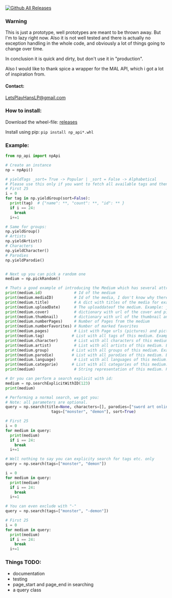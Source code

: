 [![Github All Releases](https://img.shields.io/github/downloads/LastDude/np_api/total.svg)]()

### Warning
This is just a prototype, well prototypes are meant to be thrown away.
But I'm to lazy right now.
Also it is not well tested and there is actually no exception handling in the whole code, and obviously a lot of things going to change over time.

In conclusion it is quick and dirty, but don't use it in "production".

Also I would like to thank spice a wrapper for the MAL API, which i got a lot of inspiration from.

#### Contact:
LetsPlayHansLP@gmail.com

### How to install:
Download the wheel-file:
[releases](https://github.com/LastDude/np_api/releases)

Install using pip:
`pip install np_api*.whl`
### Example:
```python
from np_api import npApi

# Create an instance
np = npApi()

# yieldTags _sort= True -> Popular | _sort = False -> Alphabetical
# Please use this only if you want to fetch all available tags and then save it.
# First 25
i = 0
for tag in np.yieldGroup(sort=False):
  print(tag)  # {"name": **, "count": **, "id": ** }
  if i == 24:
    break
  i+=1

# Same for groups:
np.yieldGroup()
# Artists
np.yieldArtist()
# Characters
np.yieldCharacter()
# Parodies
np.yieldParodie()


# Next up you can pick a random one
medium = np.pickRandom()

# Thats a good example of introducing the Medium which has several attributes:
print(medium.id)              # Id of the medium
print(medium.mediaID)         # Id of the media, I don't know why there are two, but with this id you can search it
print(medium.title)           # A dict with titles of the media for example: {'japanese': '**', 'pretty': '**', 'english': '***'}
print(medium.uploadDate)      # The uploaddateof the medium. Example: jjjj-mm-dd hh:mm:ss
print(medium.cover)           # dictionary with url of the cover and picture information. Example: {'h': **, 't': '*', 'w': **, 'url': '**'}
print(medium.thumbnail)       # dictionary with url of the thumbnail and picture information. Example: {'h': **, 't': '*', 'w': **, 'urls': '**'}
print(medium.numberPages)     # Number of Pages from the medium
print(medium.numberFavorites) # Number of marked favorites
print(medium.pages)           # List with Page urls (pictures) and picture information. Example: [{'h': **, 't': '*', 'w': **}, {'h': **, 't': '*', 'w': **}, {'urls': ['**', '**', ....]}]
print(medium.tag)            # List with all tags of this medium. Example: [{'name': '***', 'count': **, 'id': **}, {'name': '***', 'count': **, 'id': **}, ...]
print(medium.character)       # List with all characters of this medium. Example: same as above
print(medium.artist)          # List with all artists of this medium. Example: same as above
print(medium.group)          # List with all groups of this medium. Example: same as above
print(medium.parodie)        # List with all parodies of this medium. Example: same as above
print(medium.language)        # List with all languages of this medium. Example:
print(medium.categorie)      # List with all categories of this medium. Example:
print(medium)                 # String representation of this medium. Prints english title or first item in dic

# Or you can perform a search explicit with id:
medium = np.searchExplicitWithID(123)
print(medium)

# Performing a normal search, we got you:
# Note: all parameters are optional.
query = np.search(title=None, characters=[], parodies=["sword art online"], artist=[], groups=[],
                    tags=["monster", "demon"], sort=True)

# First 25
i = 0
for medium in query:
  print(medium)
  if i == 24:
    break
  i+=1

# Well nothing to say you can explicity search for tags etc. only
query = np.search(tags=["monster", "demon"])

i = 0
for medium in query:
  print(medium)
  if i == 24:
    break
  i+=1

# You can even exclude with "-"
query = np.search(tags=["monster", "-demon"])

# First 25
i = 0
for medium in query:
  print(medium)
  if i == 24:
    break
  i+=1

```

### Things TODO:
* documentation
* testing
* page_start and page_end in searching
* a query class
